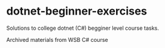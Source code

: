 # dotnet-beginner-exercises

Solutions to college dotnet (C#) begginer level course tasks.

Archived materials from WSB C# course
